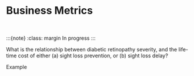<br>

# Business Metrics

<br>

:::{note}
:class: margin
In progress
:::

What is the relationship between diabetic retinopathy severity, and the life-time cost of either (a) sight loss prevention,
or (b) sight loss delay?  

Example
